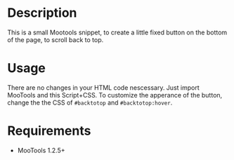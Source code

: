 # Description

This is a small Mootools snippet, to create a little fixed button on the bottom of the page, to scroll back to top.

# Usage
There are no changes in your HTML code nescessary. Just import MooTools and this Script+CSS. To customize the apperance of the button, change the the CSS of `#backtotop` and `#backtotop:hover`.

# Requirements
* MooTools 1.2.5+